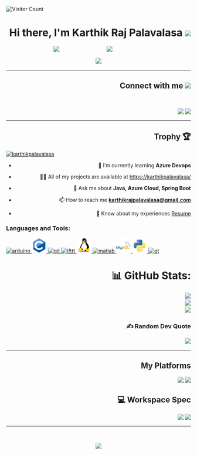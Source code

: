 
![Visitor Count](https://profile-counter.glitch.me/arthikpalavalasa/count.svg)
<div style="text-align: right">


# Hi there, I'm Karthik Raj Palavalasa <img src="https://media.giphy.com/media/12oufCB0MyZ1Go/giphy.gif" width="50">
<img align='right' src="https://media.giphy.com/media/M9gbBd9nbDrOTu1Mqx/giphy.gif" width="230">

<p align="center">
<img src="https://readme-typing-svg.herokuapp.com?font=monospace&color=00ffd2&size=25&center=true&vCenter=true&lines=A+Passionate+Learner!;Open+Source+Contributor;I+Like+To+Tinker">
</p>

<p align="center"><img src="https://img.shields.io/github/followers/karthikpalavalasa.svg?style=social&label=Follow&maxAge=2592000"></p>


----
## Connect with me <img src="https://media.giphy.com/media/LnQjpWaON8nhr21vNW/giphy.gif" width="60">
<br>

<a href="https://www.linkedin.com/in/karthik-raj-palavalasa-b60378289/"><img src="https://img.shields.io/badge/LinkedIn-0077B5?style=for-the-badge&logo=linkedin&logoColor=white"></a>
<a href="mailto:karthikrajpalavalasa@gmail.com"><img src="https://img.shields.io/badge/Gmail-D14836?style=for-the-badge&logo=gmail&logoColor=white"></a>


----

## Trophy 🏆  
<p align="left"> <a href="https://github.com/ryo-ma/github-profile-trophy"><img src="https://github-profile-trophy.vercel.app/?username=karthikpalavalasa" alt="karthikpalavalasa" /></a> </p>

- 🌱 I’m currently learning **Azure Devops**



- 👨‍💻 All of my projects are available at [https://karthikpalavalasa/](https://zameel.me/)


- 💬 Ask me about **Java, Azure Cloud, Spring Boot**

- 📫 How to reach me **karthikrajpalavalasa@gmail.com**

- 📄 Know about my experiences [Resume](https://drive.google.com/file/d/13q03KPKiwE-wDA6cRodmhUjdL5iZBip3/view?usp=sharing)



<h3 align="left">Languages and Tools:</h3>
<p align="left"> <a href="https://www.arduino.cc/" target="_blank" rel="noreferrer"> <img src="https://cdn.worldvectorlogo.com/logos/arduino-1.svg" alt="arduino" width="40" height="40"/> </a> <a href="https://www.cprogramming.com/" target="_blank" rel="noreferrer"> <img src="https://raw.githubusercontent.com/devicons/devicon/master/icons/c/c-original.svg" alt="c" width="40" height="40"/> </a> <a href="https://git-scm.com/" target="_blank" rel="noreferrer"> <img src="https://www.vectorlogo.zone/logos/git-scm/git-scm-icon.svg" alt="git" width="40" height="40"/> </a> <a href="https://ifttt.com/" target="_blank" rel="noreferrer"> <img src="https://www.vectorlogo.zone/logos/ifttt/ifttt-ar21.svg" alt="ifttt" width="40" height="40"/> </a> <a href="https://www.linux.org/" target="_blank" rel="noreferrer"> <img src="https://raw.githubusercontent.com/devicons/devicon/master/icons/linux/linux-original.svg" alt="linux" width="40" height="40"/> </a> <a href="https://www.mathworks.com/" target="_blank" rel="noreferrer"> <img src="https://upload.wikimedia.org/wikipedia/commons/2/21/Matlab_Logo.png" alt="matlab" width="40" height="40"/> </a> <a href="https://www.mysql.com/" target="_blank" rel="noreferrer"> <img src="https://raw.githubusercontent.com/devicons/devicon/master/icons/mysql/mysql-original-wordmark.svg" alt="mysql" width="40" height="40"/> </a> <a href="https://www.python.org" target="_blank" rel="noreferrer"> <img src="https://raw.githubusercontent.com/devicons/devicon/master/icons/python/python-original.svg" alt="python" width="40" height="40"/> </a> <a href="https://www.qt.io/" target="_blank" rel="noreferrer"> <img src="https://upload.wikimedia.org/wikipedia/commons/0/0b/Qt_logo_2016.svg" alt="qt" width="40" height="40"/> </a> </p>

# 📊 GitHub Stats:
![](https://github-readme-stats.vercel.app/api?username=Zameel-Byte&theme=dark&hide_border=false&include_all_commits=false&count_private=false)<br/>
![](https://github-readme-streak-stats.herokuapp.com/?user=Zameel-Byte&theme=dark&hide_border=false)<br/>
![](https://github-readme-stats.vercel.app/api/top-langs/?username=Zameel-Byte&theme=dark&hide_border=false&include_all_commits=false&count_private=false&layout=compact)

### ✍️ Random Dev Quote
![](https://quotes-github-readme.vercel.app/api?type=horizontal&theme=radical)

----

## My Platforms

<img src ="https://img.shields.io/badge/Android-3DDC84?style=for-the-badge&logo=android&logoColor=white"> <img src ="https://img.shields.io/badge/Windows-0078D6?style=for-the-badge&logo=windows&logoColor=white">

## 💻 Workspace Spec
<img src ="https://img.shields.io/badge/Intel-Core_i5_10th-0071C5?style=for-the-badge&logo=intel&logoColor=white"> <img src ="https://img.shields.io/badge/NVIDIA-GTX1650-76B900?style=for-the-badge&logo=nvidia&logoColor=white">

----

<br>



<p align="center"><img src="https://i.ibb.co/0MZzJ2d/download.png" border="0"></p>

